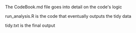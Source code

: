 The CodeBook.md file goes into detail on the code's logic

run_analysis.R is the code that eventually outputs the tidy data

tidy.txt is the final output
